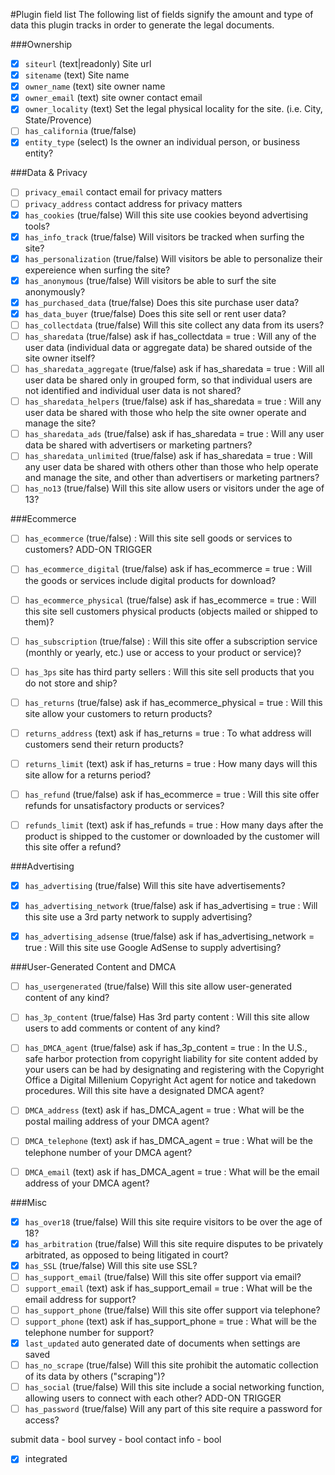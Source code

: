 #Plugin field list
The following list of fields signify the amount and type of data this plugin tracks in order to generate the legal documents.


###Ownership

- [x] `siteurl` (text|readonly) Site url
- [x] `sitename` (text) Site name
- [x] `owner_name` (text) site owner name
- [x] `owner_email` (text) site owner contact email
- [x] `owner_locality` (text) Set the legal physical locality for the site. (i.e. City, State/Provence)
- [ ] `has_california` (true/false)
- [x] `entity_type` (select) Is the owner an individual person, or business entity?

###Data & Privacy

- [ ] `privacy_email` contact email for privacy matters
- [ ] `privacy_address` contact address for privacy matters
- [x] `has_cookies` (true/false) Will this site use cookies beyond advertising tools?
- [x] `has_info_track` (true/false) Will visitors be tracked when surfing the site?
- [x] `has_personalization` (true/false) Will visitors be able to personalize their expereience when surfing the site?
- [x] `has_anonymous` (true/false) Will visitors be able to surf the site anonymously?
- [x] `has_purchased_data` (true/false) Does this site purchase user data?
- [x] `has_data_buyer` (true/false) Does this site sell or rent user data?
- [ ] `has_collectdata` (true/false) Will this site collect any data from its users?
- [ ] `has_sharedata` (true/false) ask if has_collectdata = true : Will any of the user data (individual data or aggregate data) be shared outside of the site owner itself?
- [ ] `has_sharedata_aggregate` (true/false) ask if has_sharedata = true : Will all user data be shared only in grouped form, so that individual users are not identified and individual user data is not shared?
- [ ] `has_sharedata_helpers` (true/false) ask if has_sharedata = true : Will any user data be shared with those who help the site owner operate and manage the site?
- [ ] `has_sharedata_ads` (true/false) ask if has_sharedata = true : Will any user data be shared with advertisers or marketing partners?
- [ ] `has_sharedata_unlimited` (true/false) ask if has_sharedata = true : Will any user data be shared with others other than those who help operate and manage the site, and other than advertisers or marketing partners?
- [ ] `has_no13` (true/false) Will this site allow users or visitors under the age of 13?

###Ecommerce

- [ ] `has_ecommerce` (true/false) : Will this site sell goods or services to customers?  ADD-ON TRIGGER
- [ ] `has_ecommerce_digital` (true/false) ask if has_ecommerce = true : Will the goods or services include digital products for download?
- [ ] `has_ecommerce_physical` (true/false) ask if has_ecommerce = true : Will this site sell customers physical products (objects mailed or shipped to them)?
- [ ] `has_subscription` (true/false) : Will this site offer a subscription service (monthly or yearly, etc.) use or access to your product or service)?
- [ ] `has_3ps` site has third party sellers : Will this site sell products that you do not store and ship?
- [ ] `has_returns` (true/false) ask if has_ecommerce_physical = true : Will this site allow your customers to return products?
- [ ] `returns_address` (text) ask if has_returns = true : To what address will customers send their return products?
- [ ] `returns_limit` (text) ask if has_returns = true : How many days will this site allow for a returns period?
- [ ] `has_refund` (true/false) ask if has_ecommerce = true : Will this site offer refunds for unsatisfactory products or services?
- [ ] `refunds_limit` (text) ask if has_refunds = true : How many days after the product is shipped to the customer or downloaded by the customer will this site offer a refund?


###Advertising

- [x] `has_advertising` (true/false) Will this site have advertisements?
- [x] `has_advertising_network` (true/false) ask if has_advertising = true : Will this site use a 3rd party network to supply advertising?
- [x] `has_advertising_adsense` (true/false) ask if has_advertising_network = true : Will this site use Google AdSense to supply advertising?


###User-Generated Content and DMCA

- [ ] `has_usergenerated` (true/false)  Will this site allow user-generated content of any kind?
- [ ] `has_3p_content` (true/false) Has 3rd party content : Will this site allow users to add comments or content of any kind?
- [ ] `has_DMCA_agent` (true/false) ask if has_3p_content = true : In the U.S., safe harbor protection from copyright liability for site content added by your users can be had by designating and registering with the Copyright Office a Digital Millenium Copyright Act agent for notice and takedown procedures. Will this site have a designated DMCA agent?
- [ ] `DMCA_address` (text) ask if has_DMCA_agent = true : What will be the postal mailing address of your DMCA agent?
- [ ] `DMCA_telephone` (text) ask if has_DMCA_agent = true : What will be the telephone number of your DMCA agent?
- [ ] `DMCA_email` (text) ask if has_DMCA_agent = true : What will be the email address of your DMCA agent?


###Misc

- [x] `has_over18` (true/false) Will this site require visitors to be over the age of 18?
- [x] `has_arbitration` (true/false) Will this site require disputes to be privately arbitrated, as opposed to being litigated in court?
- [x] `has_SSL` (true/false) Will this site use SSL?
- [ ] `has_support_email` (true/false) Will this site offer support via email?
- [ ] `support_email` (text) ask if has_support_email = true : What will be the email address for support?
- [ ] `has_support_phone` (true/false) Will this site offer support via telephone?
- [ ] `support_phone` (text) ask if has_support_phone = true : What will be the telephone number for support?
- [x] `last_updated` auto generated date of documents when settings are saved
- [ ] `has_no_scrape` (true/false) Will this site prohibit the automatic collection of its data by others ("scraping")?
- [ ] `has_social` (true/false) Will this site include a social networking function, allowing users to connect with each other? ADD-ON TRIGGER
- [ ] `has_password` (true/false) Will any part of this site require a password for access?

submit data - bool
	survey - bool
	contact info - bool


- [x] integrated
